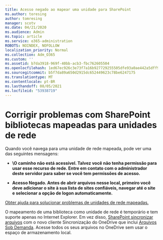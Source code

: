 ```yaml
---
title: Acesso negado ao mapear uma unidade para SharePoint
ms.author: toresing
author: tomresing
manager: scotv
ms.date: 04/21/2020
ms.audience: Admin
ms.topic: article
ms.service: o365-administration
ROBOTS: NOINDEX, NOFOLLOW
localization_priority: Normal
ms.collection: Adm_O365
ms.custom: ''
ms.assetid: b7da3918-969f-40bb-acb3-fbc762605504
ms.openlocfilehash: 1ed67ec926c3e73f7a16b927729255505dfe93a0ae442a5dff9400afafb41d8e
ms.sourcegitcommit: b5f7da89a650d2915dc652449623c78be6247175
ms.translationtype: MT
ms.contentlocale: pt-BR
ms.lasthandoff: 08/05/2021
ms.locfileid: "53938719"
---
```

# <a name="fix-problems-with-sharepoint-libraries-mapped-to-network-drives"></a>Corrigir problemas com SharePoint bibliotecas mapeadas para unidades de rede

Quando você navega para uma unidade de rede mapeada, pode ver uma das seguintes mensagens:
  
- **\\O caminho não está acessível. Talvez você não tenha permissão para usar esse recurso de rede. Entre em contato com o administrador deste servidor para saber se você tem permissões de acesso.**

- **Acesso Negado. Antes de abrir arquivos nesse local, primeiro você deve adicionar o site à sua lista de sites confiáveis, navegar até o site e selecionar a opção de logon automaticamente.**

[Obter ajuda para solucionar problemas de unidades de rede mapeadas.](https://docs.microsoft.com/sharepoint/support/administration/troubleshoot-mapped-network-drives)
  
O mapeamento de uma biblioteca como unidade de rede é temporário e tem suporte apenas no Internet Explorer. Em vez disso, [SharePoint sincronizar arquivos](https://support.office.com/article/6de9ede8-5b6e-4503-80b2-6190f3354a88.aspx) com o novo cliente Sincronização do OneDrive que inclui [Arquivos Sob Demanda](https://support.office.com/article/0e6860d3-d9f3-4971-b321-7092438fb38e.aspx). Acesse todos os seus arquivos no OneDrive sem usar o espaço de armazenamento local.
  